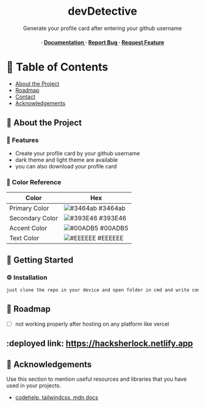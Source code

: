 <div align='center'>

<h1>devDetective</h1>
<p>Generate your profile card after entering your github username</p>

<h4> <span> · </span> <a href="https://github.com/Bhaveshkhokhar/dev-detective/blob/main/README.md"> Documentation </a> <span> · </span> <a href="https://github.com/Bhaveshkhokhar/dev-detective/issues"> Report Bug </a> <span> · </span> <a href="https://github.com/Bhaveshkhokhar/dev-detective/issues"> Request Feature </a> </h4>


</div>

# :notebook_with_decorative_cover: Table of Contents

- [About the Project](#star2-about-the-project)
- [Roadmap](#compass-roadmap)
- [Contact](#handshake-contact)
- [Acknowledgements](#gem-acknowledgements)


## :star2: About the Project

### :dart: Features
- Create your profile card by your github username
- dark theme and light theme are available
- you can also download your profile card


### :art: Color Reference
| Color | Hex |
| --------------- | ---------------------------------------------------------------- |
| Primary Color | ![#3464ab](https://via.placeholder.com/10/3464ab?text=+) #3464ab |
| Secondary Color | ![#393E46](https://via.placeholder.com/10/393E46?text=+) #393E46 |
| Accent Color | ![#00ADB5](https://via.placeholder.com/10/00ADB5?text=+) #00ADB5 |
| Text Color | ![#EEEEEE](https://via.placeholder.com/10/EEEEEE?text=+) #EEEEEE |

## :toolbox: Getting Started

### :gear: Installation


```bash
just clone the repo in your device and open folder in cmd and write command "npm run start"
```


## :compass: Roadmap

* [ ] not working properly after hosting on any platform like vercel

## :deployed link: https://hacksherlock.netlify.app


## :gem: Acknowledgements

Use this section to mention useful resources and libraries that you have used in your projects.

- [codehelp, tailwindcss, mdn docs]()
